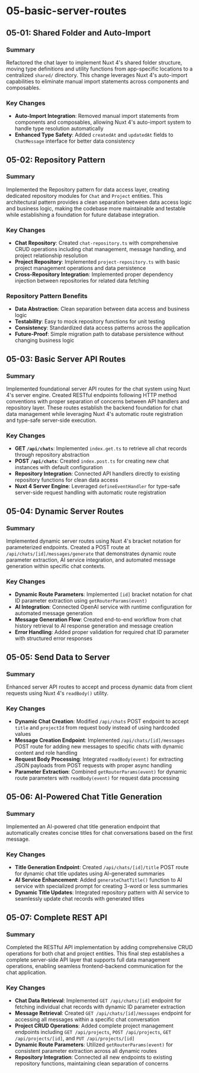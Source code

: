 # 05-basic-server-routes

## 05-01: Shared Folder and Auto-Import

### Summary

Refactored the chat layer to implement Nuxt 4's shared folder structure, moving type definitions and utility functions from app-specific locations to a centralized `shared/` directory. This change leverages Nuxt 4's auto-import capabilities to eliminate manual import statements across components and composables.

### Key Changes

- **Auto-Import Integration**: Removed manual import statements from components and composables, allowing Nuxt 4's auto-import system to handle type resolution automatically
- **Enhanced Type Safety**: Added `createdAt` and `updatedAt` fields to `ChatMessage` interface for better data consistency

## 05-02: Repository Pattern

### Summary

Implemented the Repository pattern for data access layer, creating dedicated repository modules for `Chat` and `Project` entities. This architectural pattern provides a clean separation between data access logic and business logic, making the codebase more maintainable and testable while establishing a foundation for future database integration.

### Key Changes

- **Chat Repository**: Created `chat-repository.ts` with comprehensive CRUD operations including chat management, message handling, and project relationship resolution
- **Project Repository**: Implemented `project-repository.ts` with basic project management operations and data persistence
- **Cross-Repository Integration**: Implemented proper dependency injection between repositories for related data fetching

### Repository Pattern Benefits

- **Data Abstraction**: Clean separation between data access and business logic
- **Testability**: Easy to mock repository functions for unit testing
- **Consistency**: Standardized data access patterns across the application
- **Future-Proof**: Simple migration path to database persistence without changing business logic

## 05-03: Basic Server API Routes

### Summary

Implemented foundational server API routes for the chat system using Nuxt 4's server engine. Created RESTful endpoints following HTTP method conventions with proper separation of concerns between API handlers and repository layer. These routes establish the backend foundation for chat data management while leveraging Nuxt 4's automatic route registration and type-safe server-side execution.

### Key Changes

- **GET `/api/chats`**: Implemented `index.get.ts` to retrieve all chat records through repository abstraction
- **POST `/api/chats`**: Created `index.post.ts` for creating new chat instances with default configuration
- **Repository Integration**: Connected API handlers directly to existing repository functions for clean data access
- **Nuxt 4 Server Engine**: Leveraged `defineEventHandler` for type-safe server-side request handling with automatic route registration

## 05-04: Dynamic Server Routes

### Summary

Implemented dynamic server routes using Nuxt 4's bracket notation for parameterized endpoints. Created a POST route at `/api/chats/[id]/messages/generate` that demonstrates dynamic route parameter extraction, AI service integration, and automated message generation within specific chat contexts.

### Key Changes

- **Dynamic Route Parameters**: Implemented `[id]` bracket notation for chat ID parameter extraction using `getRouterParams(event)`
- **AI Integration**: Connected OpenAI service with runtime configuration for automated message generation
- **Message Generation Flow**: Created end-to-end workflow from chat history retrieval to AI response generation and message creation
- **Error Handling**: Added proper validation for required chat ID parameter with structured error responses

## 05-05: Send Data to Server

### Summary

Enhanced server API routes to accept and process dynamic data from client requests using Nuxt 4's `readBody()` utility.

### Key Changes

- **Dynamic Chat Creation**: Modified `/api/chats` POST endpoint to accept `title` and `projectId` from request body instead of using hardcoded values
- **Message Creation Endpoint**: Implemented `/api/chats/[id]/messages` POST route for adding new messages to specific chats with dynamic content and role handling
- **Request Body Processing**: Integrated `readBody(event)` for extracting JSON payloads from POST requests with proper async handling
- **Parameter Extraction**: Combined `getRouterParams(event)` for dynamic route parameters with `readBody(event)` for request data processing

## 05-06: AI-Powered Chat Title Generation

### Summary

Implemented an AI-powered chat title generation endpoint that automatically creates concise titles for chat conversations based on the first message.

### Key Changes

- **Title Generation Endpoint**: Created `/api/chats/[id]/title` POST route for dynamic chat title updates using AI-generated summaries
- **AI Service Enhancement**: Added `generateChatTitle()` function to AI service with specialized prompt for creating 3-word or less summaries
- **Dynamic Title Updates**: Integrated repository pattern with AI service to seamlessly update chat records with generated titles

## 05-07: Complete REST API

### Summary

Completed the RESTful API implementation by adding comprehensive CRUD operations for both chat and project entities. This final step establishes a complete server-side API layer that supports full data management operations, enabling seamless frontend-backend communication for the chat application.

### Key Changes

- **Chat Data Retrieval**: Implemented `GET /api/chats/[id]` endpoint for fetching individual chat records with dynamic ID parameter extraction
- **Message Retrieval**: Created `GET /api/chats/[id]/messages` endpoint for accessing all messages within a specific chat conversation
- **Project CRUD Operations**: Added complete project management endpoints including `GET /api/projects`, `POST /api/projects`, `GET /api/projects/[id]`, and `PUT /api/projects/[id]`
- **Dynamic Route Parameters**: Utilized `getRouterParams(event)` for consistent parameter extraction across all dynamic routes
- **Repository Integration**: Connected all new endpoints to existing repository functions, maintaining clean separation of concerns
